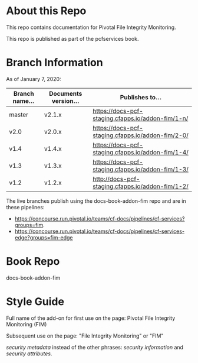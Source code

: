 # About this Repo

This repo contains documentation for Pivotal File Integrity Monitoring.

This repo is published as part of the pcfservices book.

# Branch Information

As of January 7, 2020:

| Branch name… | Documents version… | Publishes to… |
|-------------|----------------|----------------|
| master      | v2.1.x     | https://docs-pcf-staging.cfapps.io/addon-fim/1-n/ |
| v2.0        | v2.0.x     | https://docs-pcf-staging.cfapps.io/addon-fim/2-0/ |
| v1.4        | v1.4.x     | https://docs-pcf-staging.cfapps.io/addon-fim/1-4/ |
| v1.3        | v1.3.x     | https://docs-pcf-staging.cfapps.io/addon-fim/1-3/ |
| v1.2        | v1.2.x     | http://docs-pcf-staging.cfapps.io/addon-fim/1-2/ |

The live branches publish using the docs-book-addon-fim repo and are in these pipelines:

+ https://concourse.run.pivotal.io/teams/cf-docs/pipelines/cf-services?groups=fim.
+ https://concourse.run.pivotal.io/teams/cf-docs/pipelines/cf-services-edge?groups=fim-edge

# Book Repo

docs-book-addon-fim

# Style Guide

Full name of the add-on for first use on the page: Pivotal File Integrity Monitoring (FIM)

Subsequent use on the page: "File Integrity Monitoring" or "FIM"

_security metadata_ instead of the other phrases: _security information_ and _security attributes_.
